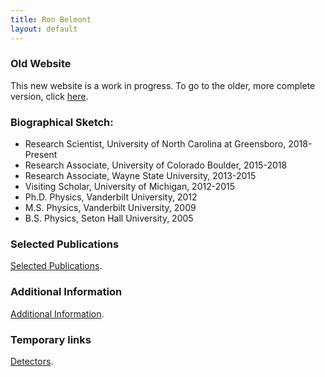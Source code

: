 ```yaml
---
title: Ron Belmont
layout: default
---
```



### Old Website

This new website is a work in progress.
To go to the older, more complete version, click [here](old_version).



### Biographical Sketch:

- Research Scientist, University of North Carolina at Greensboro, 2018-Present
- Research Associate, University of Colorado Boulder, 2015-2018
- Research Associate, Wayne State University, 2013-2015
- Visiting Scholar, University of Michigan, 2012-2015
- Ph.D. Physics, Vanderbilt University, 2012
- M.S. Physics, Vanderbilt University, 2009
- B.S. Physics, Seton Hall University, 2005



### Selected Publications

[Selected Publications](selected_publications.html).

### Additional Information

[Additional Information](additional_information.html).

### Temporary links

[Detectors](detectors.html).



